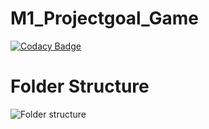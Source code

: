 # M1_Projectgoal_Game

[![Codacy Badge](https://app.codacy.com/project/badge/Grade/4a5fb4fa3a5046aca1387f456117d94e)](https://www.codacy.com/gh/phani95505/M1_Projectgoal_Tic-Tac_Toe_Game/dashboard?utm_source=github.com&amp;utm_medium=referral&amp;utm_content=phani95505/M1_Projectgoal_Tic-Tac_Toe_Game&amp;utm_campaign=Badge_Grade)

# Folder Structure

![Folder structure](https://user-images.githubusercontent.com/68775197/156624599-7a37c71e-a170-446e-a683-55732265b3a3.png)
